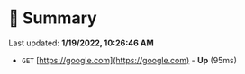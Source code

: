 # 📖 Summary
Last updated: **1/19/2022, 10:26:46 AM**

- `GET` [https://google.com](https://google.com) - **Up** (95ms)
